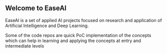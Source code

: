 ## Welcome to EaseAI

EaseAI is a set of applied AI projects focused on research and application of Artificial Intelligence and Deep Learning. 

Some of the code repos are quick PoC implementation of the concepts which can help in learning and applying the concepts at entry and intermediate levels
